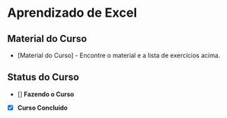 # Aprendizado de Excel

## Material do Curso

- [Material do Curso] - Encontre o material e a lista de exercícios acima.

## Status do Curso

- [] **Fazendo o Curso**
- [x] **Curso Concluído**
